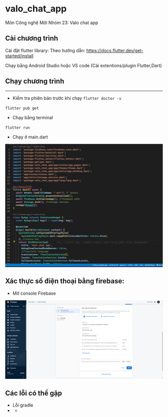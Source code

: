 # valo_chat_app
Môn Công nghệ Mới
Nhóm 23: Valo chat app 

## Cài chương trình
Cài đặt flutter library:
Theo hướng dẫn: https://docs.flutter.dev/get-started/install

Chạy bằng Android Studio hoặc VS code (Cài extentions/plugin Flutter,Dart)


## Chạy chương trình
-----------
- Kiểm tra phiên bản trước khi chạy
`flutter doctor -v`

`flutter pub get`
- Chạy bằng terminal

`flutter run`

- Chạy ở main.dart

![Chạy app ở main.dart](doc/images/RunApp.png)

## Xác thực số điện thoại bằng firebase:

- Mở console Firebase

![Thêm SHA1](doc/images/AddSHA.png)


## Các lỗi có thể gặp 
- Lỗi gradle 
- - 





